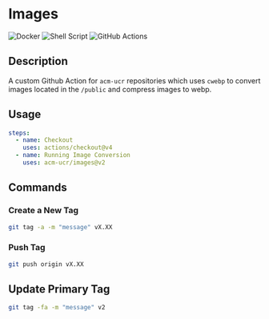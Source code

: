 # Images

![Docker](https://img.shields.io/badge/docker-%230db7ed.svg?style=for-the-badge&logo=docker&logoColor=white)
![Shell Script](https://img.shields.io/badge/shell_script-%23121011.svg?style=for-the-badge&logo=gnu-bash&logoColor=white)
![GitHub Actions](https://img.shields.io/badge/GitHub_Actions-2088FF?style=for-the-badge&logo=github-actions&logoColor=white)

## Description

A custom Github Action for `acm-ucr` repositories which uses `cwebp` to convert images located in the `/public` and compress images to webp.

## Usage

```yaml
steps:
  - name: Checkout
    uses: actions/checkout@v4
  - name: Running Image Conversion
    uses: acm-ucr/images@v2
```

## Commands

### Create a New Tag

```bash
git tag -a -m "message" vX.XX
```

### Push Tag

```bash
git push origin vX.XX
```

## Update Primary Tag

```bash
git tag -fa -m "message" v2
```
